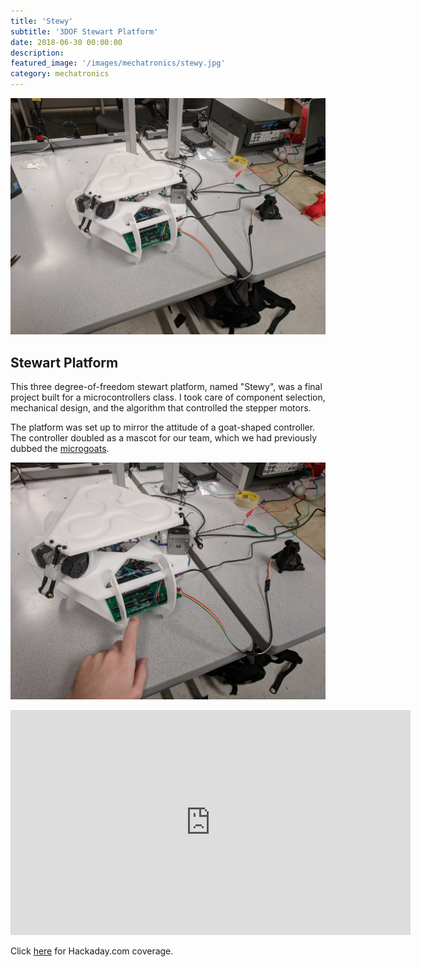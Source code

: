```yaml
---
title: 'Stewy'
subtitle: '3DOF Stewart Platform'
date: 2018-06-30 00:00:00
description:
featured_image: '/images/mechatronics/stewy.jpg'
category: mechatronics
---
```


![](/images/mechatronics/stewy.jpg)


## Stewart Platform
This three degree-of-freedom stewart platform, named "Stewy", was a final project built for a microcontrollers class. I took care of component selection, mechanical design, and the algorithm that controlled the stepper motors.

The platform was set up to mirror the attitude of a goat-shaped controller. The controller doubled as a mascot for our team, which we had previously dubbed the [microgoats](https://microgoats.life).

![](/images/mechatronics/stewy_close.jpg)

<iframe width="640" height="360" src="https://www.youtube.com/embed/LP0lPBt2ntQ" frameborder="0" allow="accelerometer; autoplay; encrypted-media; gyroscope; picture-in-picture" allowfullscreen></iframe>

Click [here](https://hackaday.com/2017/12/27/balance-like-a-mountain-goat-on-this-simple-stewart-platform/) for Hackaday.com coverage.